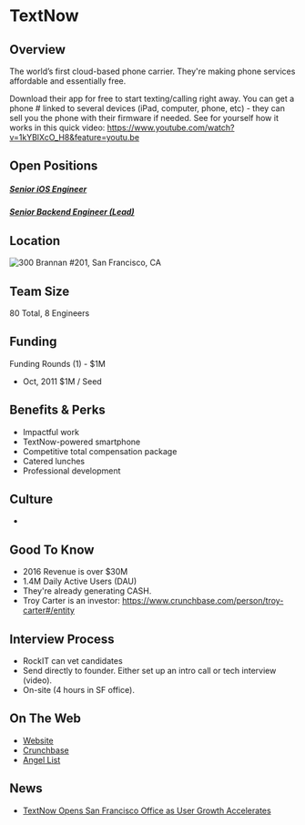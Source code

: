 # TextNow
## Overview
The world’s first cloud-based phone carrier. They're making phone services affordable and essentially free.

Download their app for free to start texting/calling right away. You can get a phone # linked to several devices (iPad, computer, phone, etc) - they can sell you the phone with their firmware if needed. See for yourself how it works in this quick video: https://www.youtube.com/watch?v=1kYBlXcO_H8&feature=youtu.be

## Open Positions
##### [Senior iOS Engineer](https://github.com/the31337/jobs/blob/master/textnow/senior-ios-engineer.md)
##### [Senior Backend Engineer (Lead)](https://github.com/the31337/jobs/blob/master/textnow/senior-backend-engineer-lead.md)

## Location
![300 Brannan #201, San Francisco, CA](https://maps.googleapis.com/maps/api/staticmap?center=300+Brannan+#201,+San+Francisco,+CA&zoom=13&scale=false&size=600x300&maptype=roadmap&format=png&visual_refresh=true)  

## Team Size
80 Total, 8 Engineers

## Funding
Funding Rounds (1) - $1M
+ Oct, 2011	$1M / Seed

## Benefits & Perks
+ Impactful work
+ TextNow-powered smartphone
+ Competitive total compensation package
+ Catered lunches
+ Professional development

## Culture
+

## Good To Know
+ 2016 Revenue is over $30M
+ 1.4M Daily Active Users (DAU)
+ They're already generating CASH.
+ Troy Carter is an investor: https://www.crunchbase.com/person/troy-carter#/entity

## Interview Process
+ RockIT can vet candidates
+  Send directly to founder. Either set up an intro call or tech interview (video).
+ On-site (4 hours in SF office).

## On The Web
+ [Website](https://www.textnow.com/)
+ [Crunchbase](https://www.crunchbase.com/organization/enflick)
+ [Angel List](https://angel.co/textnow)

## News
+ [TextNow Opens San Francisco Office as User Growth Accelerates](http://startupheretoronto.com/partners/textnow-opens-san-francisco-office-as-user-growth-accelerates)
